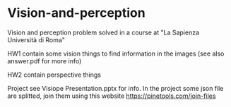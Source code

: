 # Vision-and-perception
Vision and perception problem solved in a course at "La Sapienza Università di Roma"

HW1 contain some vision things to find information in the images (see also answer.pdf for more info)

HW2 contain perspective things

Project see Visiope Presentation.pptx for info. In the project some json file are splitted, join them using this website https://pinetools.com/join-files

